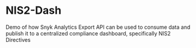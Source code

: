 # NIS2-Dash
Demo of how Snyk Analytics Export API can be used to consume data and publish it to a centralized compliance dashboard, specifically NIS2 Directives
